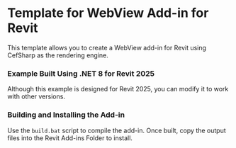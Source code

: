 # Template for WebView Add-in for Revit

This template allows you to create a WebView add-in for Revit using CefSharp as the rendering engine.

### Example Built Using .NET 8 for Revit 2025
Although this example is designed for Revit 2025, you can modify it to work with other versions.

### Building and Installing the Add-in
Use the `build.bat` script to compile the add-in. Once built, copy the output files into the Revit Add-ins Folder to install.
